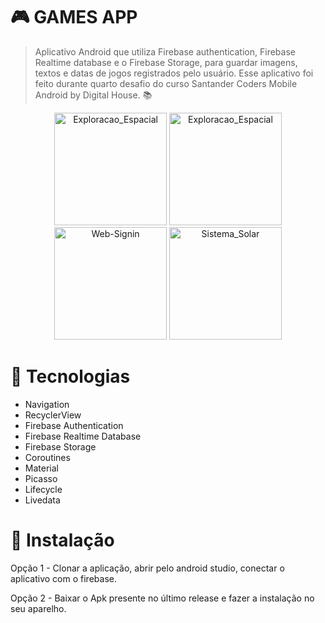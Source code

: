 # 🎮 GAMES APP

> Aplicativo Android que utiliza Firebase authentication, Firebase Realtime database e o Firebase Storage, para guardar imagens, textos e datas de jogos registrados pelo usuário. Esse aplicativo foi feito durante quarto desafio do curso Santander Coders Mobile Android by Digital House. 📚

<div align="center">
<img width="180" src="https://i.ibb.co/nDx333P/Screenshot-1611663219.png" alt="Exploracao_Espacial" border="0">
<img width="180" src="https://i.ibb.co/X2qKynm/Screenshot-1611662834.png" alt="Exploracao_Espacial" border="0"> <img width="180" src="https://i.ibb.co/Q81NGSN/Screenshot-1611662856.png" alt="Web-Signin" border="0"> 
<img width="180" src="https://i.ibb.co/DbxnNXb/Screenshot-1611662937.png" alt="Sistema_Solar" border="0">
</div>

# 🔨 Tecnologias

* Navigation
* RecyclerView 
* Firebase Authentication
* Firebase Realtime Database
* Firebase Storage
* Coroutines
* Material
* Picasso
* Lifecycle
* Livedata

# :construction_worker: Instalação

Opção 1 - Clonar a aplicação, abrir pelo android studio, conectar o aplicativo com o firebase. 

Opção 2 - Baixar o Apk presente no último release e fazer a instalação no seu aparelho.